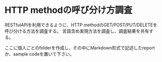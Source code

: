 # HTTP methodの呼び分け方調査

RESTfulAPIを利用できるように、HTTP methodのGET/POST/PUT/DELETEを呼び分ける方法を調査する。
言語含め実現方法を調査し、調査結果を共有する。

ここに個人ごとのfolderを作成し、その中にMarkdown形式で記述したreportか、sample codeを置いて下さい。
